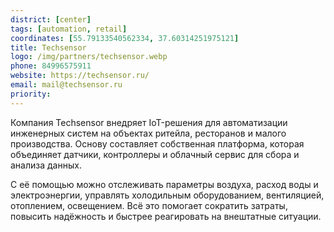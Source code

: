 ```yaml
---
district: [center]
tags: [automation, retail]
coordinates: [55.79133540562334, 37.60314251975121]
title: Techsensor
logo: /img/partners/techsensor.webp
phone: 84996575911
website: https://techsensor.ru/
email: mail@techsensor.ru
priority: 
---
```


Компания Techsensor внедряет IoT-решения для автоматизации инженерных систем на объектах ритейла, ресторанов и малого производства. Основу составляет собственная платформа, которая объединяет датчики, контроллеры и облачный сервис для сбора и анализа данных.

С её помощью можно отслеживать параметры воздуха, расход воды и электроэнергии, управлять холодильным оборудованием, вентиляцией, отоплением, освещением. Всё это помогает сократить затраты, повысить надёжность и быстрее реагировать на внештатные ситуации.
